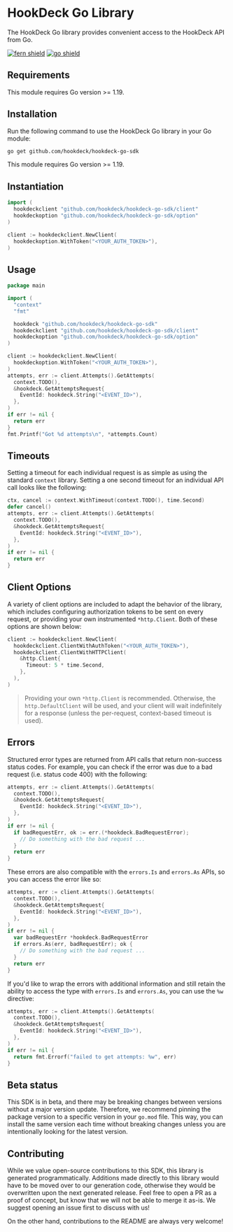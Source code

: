 # HookDeck Go Library

The HookDeck Go library provides convenient access to the HookDeck API from Go.

[![fern shield](https://img.shields.io/badge/%F0%9F%8C%BF-SDK%20generated%20by%20Fern-brightgreen)](https://github.com/fern-api/fern)
[![go shield](https://img.shields.io/badge/go-docs-blue)](https://pkg.go.dev/github.com/hookdeck/hookdeck-go-sdk)

## Requirements

This module requires Go version >= 1.19.

## Installation

Run the following command to use the HookDeck Go library in your Go module:

```sh
go get github.com/hookdeck/hookdeck-go-sdk
```

This module requires Go version >= 1.19.

## Instantiation

```go
import (
  hookdeckclient "github.com/hookdeck/hookdeck-go-sdk/client"
  hookdeckoption "github.com/hookdeck/hookdeck-go-sdk/option"
)

client := hookdeckclient.NewClient(
  hookdeckoption.WithToken("<YOUR_AUTH_TOKEN>"),
)
```

## Usage

```go
package main

import (
  "context"
  "fmt"

  hookdeck "github.com/hookdeck/hookdeck-go-sdk"
  hookdeckclient "github.com/hookdeck/hookdeck-go-sdk/client"
  hookdeckoption "github.com/hookdeck/hookdeck-go-sdk/option"
)

client := hookdeckclient.NewClient(
  hookdeckoption.WithToken("<YOUR_AUTH_TOKEN>"),
)
attempts, err := client.Attempts().GetAttempts(
  context.TODO(),
  &hookdeck.GetAttemptsRequest{
    EventId: hookdeck.String("<EVENT_ID>"),
  },
)
if err != nil {
  return err
}
fmt.Printf("Got %d attempts\n", *attempts.Count)
```

## Timeouts

Setting a timeout for each individual request is as simple as using the standard
`context` library. Setting a one second timeout for an individual API call looks
like the following:

```go
ctx, cancel := context.WithTimeout(context.TODO(), time.Second)
defer cancel()
attempts, err := client.Attempts().GetAttempts(
  context.TODO(),
  &hookdeck.GetAttemptsRequest{
    EventId: hookdeck.String("<EVENT_ID>"),
  },
)
if err != nil {
  return err
}
```

## Client Options

A variety of client options are included to adapt the behavior of the library, which includes
configuring authorization tokens to be sent on every request, or providing your own instrumented
`*http.Client`. Both of these options are shown below:

```go
client := hookdeckclient.NewClient(
  hookdeckclient.ClientWithAuthToken("<YOUR_AUTH_TOKEN>"),
  hookdeckclient.ClientWithHTTPClient(
    &http.Client{
      Timeout: 5 * time.Second,
    },
  ),
)
```

> Providing your own `*http.Client` is recommended. Otherwise, the `http.DefaultClient` will be used,
> and your client will wait indefinitely for a response (unless the per-request, context-based timeout
> is used).

## Errors

Structured error types are returned from API calls that return non-success status codes. For example,
you can check if the error was due to a bad request (i.e. status code 400) with the following:

```go
attempts, err := client.Attempts().GetAttempts(
  context.TODO(),
  &hookdeck.GetAttemptsRequest{
    EventId: hookdeck.String("<EVENT_ID>"),
  },
)
if err != nil {
  if badRequestErr, ok := err.(*hookdeck.BadRequestError);
    // Do something with the bad request ...
  }
  return err
}
```

These errors are also compatible with the `errors.Is` and `errors.As` APIs, so you can access the error
like so:

```go
attempts, err := client.Attempts().GetAttempts(
  context.TODO(),
  &hookdeck.GetAttemptsRequest{
    EventId: hookdeck.String("<EVENT_ID>"),
  },
)
if err != nil {
  var badRequestErr *hookdeck.BadRequestError
  if errors.As(err, badRequestErr); ok {
    // Do something with the bad request ...
  }
  return err
}
```

If you'd like to wrap the errors with additional information and still retain the ability to access the type
with `errors.Is` and `errors.As`, you can use the `%w` directive:

```go
attempts, err := client.Attempts().GetAttempts(
  context.TODO(),
  &hookdeck.GetAttemptsRequest{
    EventId: hookdeck.String("<EVENT_ID>"),
  },
)
if err != nil {
  return fmt.Errorf("failed to get attempts: %w", err)
}
```

## Beta status

This SDK is in beta, and there may be breaking changes between versions without a major version update.
Therefore, we recommend pinning the package version to a specific version in your `go.mod` file. This way,
you can install the same version each time without breaking changes unless you are intentionally looking
for the latest version.

## Contributing

While we value open-source contributions to this SDK, this library is generated programmatically. Additions
made directly to this library would have to be moved over to our generation code, otherwise they would be
overwritten upon the next generated release. Feel free to open a PR as a proof of concept, but know that we
will not be able to merge it as-is. We suggest opening an issue first to discuss with us!

On the other hand, contributions to the README are always very welcome!
